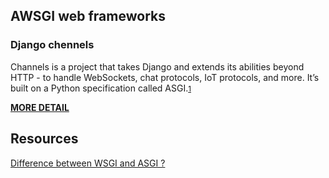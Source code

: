 ## AWSGI web frameworks

### Django chennels
Channels is a project that takes Django and extends its abilities beyond HTTP - to handle WebSockets, chat protocols, IoT protocols, and more. It’s built on a Python specification called ASGI.<small>[1](https://channels.readthedocs.io/en/latest/index.html)</small>

**[MORE DETAIL](../../../Django/DjangoChannels/README.md)**


## Resources
[Difference between WSGI and ASGI ?](https://medium.com/analytics-vidhya/difference-between-wsgi-and-asgi-807158ed1d4c)
